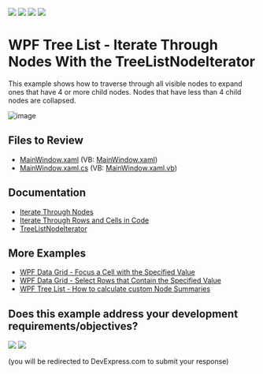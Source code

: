 <!-- default badges list -->
![](https://img.shields.io/endpoint?url=https://codecentral.devexpress.com/api/v1/VersionRange/128651735/22.2.2%2B)
[![](https://img.shields.io/badge/Open_in_DevExpress_Support_Center-FF7200?style=flat-square&logo=DevExpress&logoColor=white)](https://supportcenter.devexpress.com/ticket/details/E3102)
[![](https://img.shields.io/badge/📖_How_to_use_DevExpress_Examples-e9f6fc?style=flat-square)](https://docs.devexpress.com/GeneralInformation/403183)
[![](https://img.shields.io/badge/💬_Leave_Feedback-feecdd?style=flat-square)](#does-this-example-address-your-development-requirementsobjectives)
<!-- default badges end -->

# WPF Tree List - Iterate Through Nodes With the TreeListNodeIterator

This example shows how to traverse through all visible nodes to expand ones that have 4 or more child nodes. Nodes that have less than 4 child nodes are collapsed.

![image](https://user-images.githubusercontent.com/65009440/193820527-6e80c18a-dc31-4ad8-a1e8-66974609b04c.png)

## Files to Review

* [MainWindow.xaml](./CS/WpfApplication1/MainWindow.xaml) (VB: [MainWindow.xaml](./VB/WpfApplication1/MainWindow.xaml))
* [MainWindow.xaml.cs](./CS/WpfApplication1/MainWindow.xaml.cs) (VB: [MainWindow.xaml.vb](./VB/WpfApplication1/MainWindow.xaml.vb))

## Documentation

* [Iterate Through Nodes](https://docs.devexpress.com/WPF/9570/controls-and-libraries/data-grid/grid-view-data-layout/nodes/iterate-through-nodes)
* [Iterate Through Rows and Cells in Code](https://docs.devexpress.com/WPF/6122/controls-and-libraries/data-grid/grid-view-data-layout/iterate-through-rows)
* [TreeListNodeIterator](https://docs.devexpress.com/WPF/DevExpress.Xpf.Grid.TreeListNodeIterator)

## More Examples

* [WPF Data Grid - Focus a Cell with the Specified Value](https://github.com/DevExpress-Examples/how-to-focus-a-cell-with-the-specified-value-e1544)
* [WPF Data Grid - Select Rows that Contain the Specified Value](https://github.com/DevExpress-Examples/how-to-select-rows-that-contain-the-specified-value-e1920)
* [WPF Tree List - How to calculate custom Node Summaries](https://github.com/DevExpress-Examples/how-to-calculate-custom-node-summaries-in-treelistview-t506349)
<!-- feedback -->
## Does this example address your development requirements/objectives?

[<img src="https://www.devexpress.com/support/examples/i/yes-button.svg"/>](https://www.devexpress.com/support/examples/survey.xml?utm_source=github&utm_campaign=wpf-treelist-iterate-through-nodes-with-the-treelistnodeiterator&~~~was_helpful=yes) [<img src="https://www.devexpress.com/support/examples/i/no-button.svg"/>](https://www.devexpress.com/support/examples/survey.xml?utm_source=github&utm_campaign=wpf-treelist-iterate-through-nodes-with-the-treelistnodeiterator&~~~was_helpful=no)

(you will be redirected to DevExpress.com to submit your response)
<!-- feedback end -->
